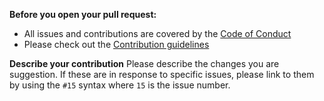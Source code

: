 **Before you open your pull request:**

* All issues and contributions are covered by the [Code of Conduct](/.github/CODE_OF_CONDUCT.md)
* Please check out the [Contribution guidelines](/.github/CONTRIBUTING.md)

**Describe your contribution** Please describe the changes you are suggestion. If these are in response to specific issues, please link to them by using the `#15` syntax where `15` is the issue number.
